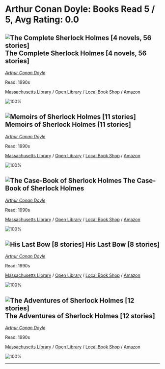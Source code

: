 # Arthur Conan Doyle:  Books Read 5 / 5, Avg Rating: 0.0 

## ![The Complete Sherlock Holmes [4 novels, 56 stories]](https://covers.openlibrary.org/b/id/12501284-M.jpg) The Complete Sherlock Holmes [4 novels, 56 stories]
*[Arthur Conan Doyle](../authors/ArthurConanDoyle)*

Read: 1990s

[Massachusetts Library](https://library.minlib.net/search/i=9780719522253) / [Open Library](https://openlibrary.org/isbn/9780719522253) / [Local Book Shop](https://bookshop.org/book/9780719522253) / [Amazon](https://amazon.com/dp/1593080344)

![100%](https://geps.dev/progress/100) 



## ![Memoirs of Sherlock Holmes [11 stories]](https://covers.openlibrary.org/b/id/9246429-M.jpg) Memoirs of Sherlock Holmes [11 stories]
*[Arthur Conan Doyle](../authors/ArthurConanDoyle)*

Read: 1990s

[Massachusetts Library](https://library.minlib.net/search/i=9781707848928) / [Open Library](https://openlibrary.org/isbn/9781707848928) / [Local Book Shop](https://bookshop.org/book/9781707848928) / [Amazon](https://amazon.com/dp/1414216696)

![100%](https://geps.dev/progress/100) 



## ![The Case-Book of Sherlock Holmes](https://covers.openlibrary.org/b/id/8350410-M.jpg) The Case-Book of Sherlock Holmes
*[Arthur Conan Doyle](../authors/ArthurConanDoyle)*

Read: 1990s

[Massachusetts Library](https://library.minlib.net/search/i=9780760757741) / [Open Library](https://openlibrary.org/isbn/9780760757741) / [Local Book Shop](https://bookshop.org/book/9780760757741) / [Amazon](https://amazon.com/dp/1420981161)

![100%](https://geps.dev/progress/100) 



## ![His Last Bow [8 stories]](https://covers.openlibrary.org/b/id/8243267-M.jpg) His Last Bow [8 stories]
*[Arthur Conan Doyle](../authors/ArthurConanDoyle)*

Read: 1990s

[Massachusetts Library](https://library.minlib.net/search/i=9781387588404) / [Open Library](https://openlibrary.org/isbn/9781387588404) / [Local Book Shop](https://bookshop.org/book/9781387588404) / [Amazon](https://amazon.com/dp/0786116439)

![100%](https://geps.dev/progress/100) 



## ![The Adventures of Sherlock Holmes [12 stories]](https://covers.openlibrary.org/b/id/6717853-M.jpg) The Adventures of Sherlock Holmes [12 stories]
*[Arthur Conan Doyle](../authors/ArthurConanDoyle)*

Read: 1990s

[Massachusetts Library](https://library.minlib.net/search/i=9786053241485) / [Open Library](https://openlibrary.org/isbn/9786053241485) / [Local Book Shop](https://bookshop.org/book/9786053241485) / [Amazon](https://amazon.com/dp/0586061584)

![100%](https://geps.dev/progress/100) 



---
